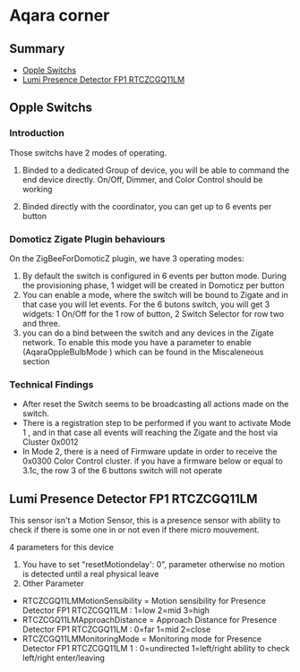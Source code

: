 # Aqara corner


## Summary

* [Opple Switchs](#opple-switchs)
* [Lumi Presence Detector FP1 RTCZCGQ11LM](#Lumi-Presence-Detector-FP1-RTCZCGQ11LM)


## Opple Switchs

### Introduction

Those switchs have 2 modes of operating.

1. Binded to a dedicated Group of device, you will be able to command the end device directly.
   On/Off, Dimmer, and Color Control should be working

1. Binded directly with the coordinator, you can get up to 6 events per button


### Domoticz Zigate Plugin behaviours

On the ZigBeeForDomoticZ plugin, we have 3 operating modes:

   1. By default the switch is configured in 6 events per button mode. During the provisioning phase, 1 widget will be created in Domoticz per button
   1. You can enable a mode, where the switch will be bound to Zigate and in that case you will let events. For the 6 butons switch, you will get 3 widgets: 1 On/Off for the 1 row of button, 2 Switch Selector for row two and three.
   1. you can do a bind between the switch and any devices in the Zigate network.
   To enable this mode you have a parameter to enable (AqaraOppleBulbMode ) which can be found in the Miscaleneous section


### Technical Findings

* After reset the Switch seems to be broadcasting all actions made on the switch.
* There is a registration step to be performed if you want to activate Mode 1 , and in that case all events will reaching the Zigate and the host via Cluster 0x0012
* In Mode 2, there is a need of Firmware update in order to receive the 0x0300 Color Control cluster.
if you have a firmware below or equal to 3.1c, the row 3 of the 6 buttons switch will not operate


## Lumi Presence Detector FP1 RTCZCGQ11LM

This sensor isn't a Motion Sensor, this is a presence sensor with ability to check if there is some one in or not even if there micro mouvement.

4 parameters for this device

1. You have to set "resetMotiondelay': 0", parameter otherwise no motion is detected until a real physical leave
2. Other Parameter

* RTCZCGQ11LMMotionSensibility =  Motion sensibility for Presence Detector FP1 RTCZCGQ11LM : 1=low 2=mid 3=high
* RTCZCGQ11LMApproachDistance =	Approach Distance for Presence Detector FP1 RTCZCGQ11LM :  0=far 1=mid 2=close
* RTCZCGQ11LMMonitoringMode =	Monitoring mode for Presence Detector FP1 RTCZCGQ11LM 1 : 0=undirected 1=left/right ability to check left/right enter/leaving
